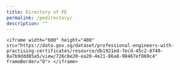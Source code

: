 ```yaml
---
title: Directory of PE
permalink: /pedirectory/
description: ""
---
```

`<iframe width="600" height="400" src="https://data.gov.sg/dataset/professional-engineers-with-practising-certificates/resource/db1921ed-7ecd-45c2-8740-8a7b9ddd85a5/view/726c8e20-ea20-4e21-86a8-98467ef869c4" frameBorder="0"> </iframe>`